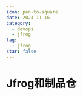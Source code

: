 ```yaml
---
icon: pen-to-square
date: 2024-11-16
category:
  - devops
  - jfrog
tag:
  - jfrog
star: false
---
```


# Jfrog和制品仓


